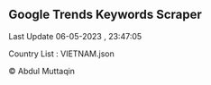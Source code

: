 

## Google Trends Keywords Scraper 
 
Last Update 06-05-2023 , 23:47:05

Country List :
VIETNAM.json



© Abdul Muttaqin 
